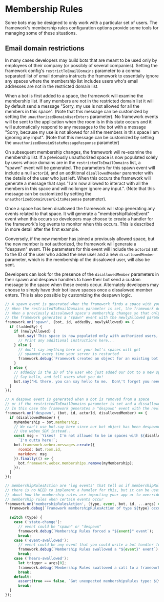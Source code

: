 # Membership Rules

Some bots may be designed to only work with a particular set of users.   The framework's membership rules configuration options provide some tools for managing some of these situations.

## Email domain restrictions

In many cases developers may build bots that are meant to be used only by employees of their company (or possibly of several companies).   Setting the framework config's  `restrictToEmailDomains` parameter to a comma separated list of email domains instructs the framework to essentially ignore any spaces where the membership list includes users who's email addresses are not in the restricted domain list.

When a bot is first added to a space, the framework will examine the membership list.   If any members are not in the restricted domain list it will by default send a message "Sorry, my use is not allowed for all the members in this space".   (Note that this message can be customized by setting the `unauthorizedDomainUserEnters` parameter).   No framework events will be sent to the application when the room is in this state occurs and it will automatically respond to any messages to the bot with a message "Sorry, because my use is not allowed for all the members in this space I am ignoring any input". (Note that this message can be customized by setting the `unauthorizedDomainStateMessageResponse` parameter) 

On subsequent membership changes, the framework will re-examine the membership list.   If a previously unauthorized space is now populated solely by users whose domains are in the `restrictedToEmailDomains` list, a "spawn" event will be generated.  The parameters for this spawn event will include a null `actorId`, and an additional `disallowedMember` parameter with the details of the user who just left.  When this occurs the framework will generate a message that says "I am now allowed to interact with all the members in this space and will no longer ignore any input.". (Note that this message can be customized by setting the `unauthorizedDomainUserExitsResponse` parameter).

Once a space has been disallowed the framework will stop generating any events related to that space.  It will generate a "membershipRulesEvent" event when this occurs so developers may choose to create a handler for the framework's log events to monitor when this occurs.   This is described in more detail after the first example.

Conversely, if the new member has joined a previously allowed space, but the new member is not authorized, the framework will generate a "despawn" event.  THe parameters for this event will include the `actorId` set to the ID of the user who added the new user and a new `disallowedMember` parameter, which is the membership of the dissalowed user, will also be sent.

Developers can look for the presence of the `disallowedMember` parameters in their spawn and despawn handlers to have their bot send a custom message to the space when these events occur.   Alternately developers may choose to simply have their bot leave spaces once a dissalowed member enters.   This is also possible by customizing the despawn logic.

```js
// A spawn event is generated when the framework finds a space with your bot in it
// When the restrictedToEmailDomains parameter is set, the framework does not spawn bots with dissallowed members
// When a previously dissalowed space's membership changes so that only allowed memebers remain
// the framework generates a "spawn" event with the newlyAllowed parameter set to true 
framework.on('spawn', (bot, id, addedBy, newlyAllowed) => {
  if (!addedBy) {
    if (newlyAllowed) {
      bot.say('This space is now populated only with authorized users, and my services are now available');
      // Print any additional instructions here...
    } else {
      // don't say anything here or your bot's spaces will get 
      // spammed every time your server is restarted
      framework.debug(`Framework created an object for an existing bot in a space called: ${bot.room.title}`);
    }
  } else {
    // addedBy is the ID of the user who just added our bot to a new space, 
    // Say hello, and tell users what you do!
    bot.say('Hi there, you can say hello to me.  Don\'t forget you need to mention me in a group space!');
  }
});

// A despawn event is generated when a bot is removed from a space
// or if the restrictedToEmailDomains parameter is set and a dissallowed users is added to an existing space
// In this case the framework generates a "despawn" event with the newlyDisllowed parameter set to true 
framework.on('despawn', (bot, id, actorId, disallowedMember) => {
  if (disallowedMember) {
    myMembership = bot.membership;
    // We can't use bot.say here since our bot object has been despawned
    // Use webex SDK instead..
    const msg = `Yikes!  I'm not allowed to be in spaces with ${disallowedMember.displayName}` +
      `I'm outta here!`;
    bot.framework.webex.messages.create({
      roomId: bot.room.id,
      markdown: msg
    }).finally(() => {
      bot.framework.webex.memberships.remove(myMembership);
    });
  }
});

// membershipRulesAction are "log events" that tell us if membershipRules were invoked
// there is no NEED to implement a handler for this, but it can be useful to log info
// about how the membership rules are impacting your app or to override the default
// membership rules when certain events occur
framework.on('membershipRulesAction', (type, event, bot, id, ...args) => {
  framework.debug(`Framework membershipRulesAction of type ${type} occurred in space "${bot.room.id}".`);
  
  switch (type) {
    case ('state-change'):
      // event could be "spawn" or "despawn"
      framework.debug(`Membership Rules forced a "${event}" event`);
      break;
    case ('event-swallowed'):
      // event could be any event that you could write a bot handler for
      framework.debug(`Membership Rules swallowed a "${event}" event`);
      break;
    case ('hears-swallowed'):
      let trigger = args[0];
      framework.debug(`Membership Rules swallowed a call to a frameowrk.hears("${trigger.phrase}") handler`);
      break;
    default:
      assert(true === false, `Got unexpected membershipsRules type: ${type}`);
      break;
  }
}); 
``` 